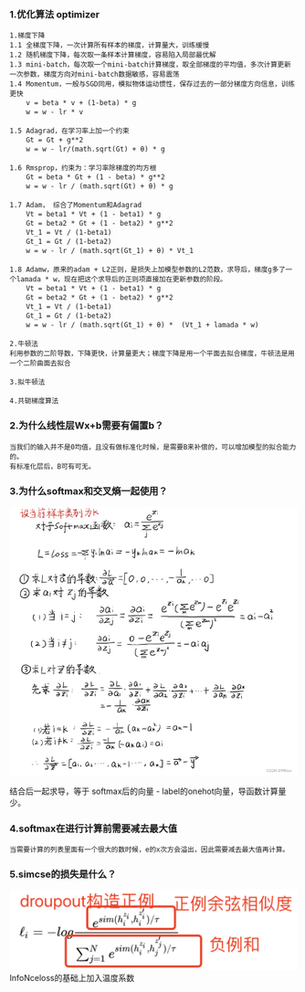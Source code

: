 ### 1.优化算法 optimizer
    1.梯度下降
    1.1 全梯度下降，一次计算所有样本的梯度，计算量大，训练缓慢
    1.2 随机梯度下降，每次取一条样本计算梯度，容易陷入局部最优解
    1.3 mini-batch，每次取一个mini-batch计算梯度，取全部梯度的平均值，多次计算更新一次参数，梯度方向对mini-batch数据敏感，容易震荡
    1.4 Momentum，一般与SGD同用，模拟物体运动惯性，保存过去的一部分梯度方向信息，训练更快
        v = beta * v + (1-beta) * g
        w = w - lr * v

    1.5 Adagrad，在学习率上加一个约束
        Gt = Gt + g**2
        w = w - lr/(math.sqrt(Gt) + θ) * g

    1.6 Rmsprop，约束为：学习率除梯度的均方根
        Gt = beta * Gt + (1 - beta) * g**2
        w = w - lr / (math.sqrt(Gt) + θ) * g

    1.7 Adam， 综合了Momentum和Adagrad
        Vt = beta1 * Vt + (1 - beta1) * g 
        Gt = beta2 * Gt + (1 - beta2) * g**2
        Vt_1 = Vt / (1-beta1)
        Gt_1 = Gt / (1-beta2)
        w = w - lr / (math.sqrt(Gt_1) + θ) * Vt_1

    1.8 Adamw，原来的adam + L2正则，是损失上加模型参数的L2范数，求导后，梯度g多了一个lamada * w，现在把这个求导后的正则项直接加在更新参数的阶段。
        Vt = beta1 * Vt + (1 - beta1) * g 
        Gt = beta2 * Gt + (1 - beta2) * g**2
        Vt_1 = Vt / (1-beta1)
        Gt_1 = Gt / (1-beta2)
        w = w - lr / (math.sqrt(Gt_1) + θ) *  (Vt_1 + lamada * w)
    
    2.牛顿法
    利用参数的二阶导数，下降更快，计算量更大；梯度下降是用一个平面去拟合梯度，牛顿法是用一个二阶曲面去拟合

    3.拟牛顿法

    4.共轭梯度算法

### 2.为什么线性层Wx+b需要有偏置b？
    当我们的输入并不是0均值，且没有做标准化时候，是需要B来补偿的，可以增加模型的拟合能力的。
    有标准化层后，B可有可无。

### 3.为什么softmax和交叉熵一起使用？
![Image text](imgs/img.png)

结合后一起求导，等于  softmax后的向量 - label的onehot向量，导函数计算量少。

### 4.softmax在进行计算前需要减去最大值
    当需要计算的列表里面有一个很大的数时候，e的x次方会溢出，因此需要减去最大值再计算。

### 5.simcse的损失是什么？
![Image text](imgs/img_1.png)
InfoNceloss的基础上加入温度系数

